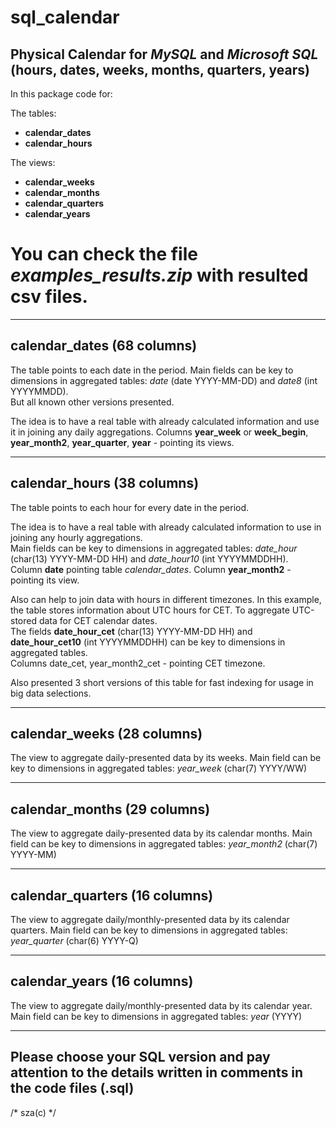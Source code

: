 # sql_calendar

## Physical **Calendar** for *MySQL* and *Microsoft SQL* (hours, dates, weeks, months, quarters, years)

In this package code for:

The tables:
- **calendar_dates**
- **calendar_hours**

The views:
- **calendar_weeks**
- **calendar_months**
- **calendar_quarters**
- **calendar_years**

# You can check the file *examples_results.zip* with resulted csv files.   
---
 ## **calendar_dates** (68 columns)  
 The table points to each date in the period.
 Main fields can be key to dimensions in aggregated tables: *date* (date YYYY-MM-DD) and *date8* (int YYYYMMDD).  
 But all known other versions presented. 

 The idea is to have a real table with already calculated information and use it in joining any daily aggregations. 
 Columns **year_week** or **week_begin**, **year_month2**, **year_quarter**, **year** - pointing its views. 
 
--- 
 ## **calendar_hours** (38 columns)  
 The table points to each hour for every date in the period.
 
 The idea is to have a real table with already calculated information to use in joining any hourly aggregations.  
 Main fields can be key to dimensions in aggregated tables: *date_hour* (char(13) YYYY-MM-DD HH) and *date_hour10* (int YYYYMMDDHH).  
 Column **date** pointing table *calendar_dates*. Column **year_month2** - pointing its view.  
 
 Also can help to join data with hours in different timezones.
 In this example, the table stores information about UTC hours for CET. To aggregate UTC-stored data for CET calendar dates.  
 The fields **date_hour_cet** (char(13) YYYY-MM-DD HH) and **date_hour_cet10** (int YYYYMMDDHH) can be key to dimensions in aggregated tables.   
 Columns date_cet, year_month2_cet - pointing CET timezone.  
 
 Also presented 3 short versions of this table for fast indexing for usage in big data selections.  
 
---
 ## **calendar_weeks** (28 columns)  
 The view to aggregate daily-presented data by its weeks.
 Main field can be key to dimensions in aggregated tables: *year_week* (char(7) YYYY/WW)

---
 ## **calendar_months** (29 columns)  
 The view to aggregate daily-presented data by its calendar months.
 Main field can be key to dimensions in aggregated tables: *year_month2* (char(7) YYYY-MM)

---
 ## **calendar_quarters** (16 columns)  
 The view to aggregate daily/monthly-presented data by its calendar quarters.
 Main field can be key to dimensions in aggregated tables: *year_quarter* (char(6) YYYY-Q)

---
 ## **calendar_years** (16 columns)  
 The view to aggregate daily/monthly-presented data by its calendar year.
 Main field can be key to dimensions in aggregated tables: *year* (YYYY)

---
Please choose your SQL version and pay attention to the details written in comments in the code files (.sql)
--- 
/*
 sza(c)
 */
